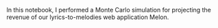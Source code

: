 In this notebook, I performed a Monte Carlo simulation for projecting the revenue of our lyrics-to-melodies web application Melon.
